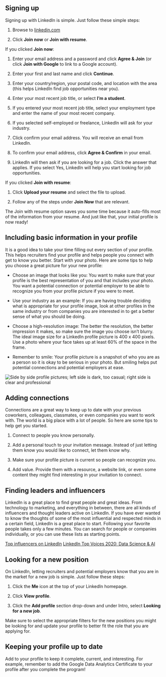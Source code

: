 
## Signing up 

Signing up with LinkedIn is simple. Just follow these simple steps: 

1.  Browse to [linkedin.com](https://www.linkedin.com/ "This link takes you to the LinkedIn home page.")
    
2.  Click **Join now** or **Join with resume**.
    

If you clicked **Join now**:

1.  Enter your email address and a password and click **Agree & Join** (or click **Join with Google** to link to a Google account).
    
2.  Enter your first and last name and click **Continue**.
    
3.  Enter your country/region, your postal code, and location with the area (this helps LinkedIn find job opportunities near you).
    
4.  Enter your most recent job title, or select **I’m a student**.
    
5.  If you entered your most recent job title, select your employment type and enter the name of your most recent company.
    
6.  If you selected self-employed or freelance, LinkedIn will ask for your industry.
    
7.  Click confirm your email address. You will receive an email from LinkedIn.
    
8.  To confirm your email address, click **Agree & Confirm** in your email.
    
9.  LinkedIn will then ask if you are looking for a job. Click the answer that applies. If you select Yes, LinkedIn will help you start looking for job opportunities.
    

If you clicked **Join with resume**:

1.  Click **Upload your resume** and select the file to upload.
    
2.  Follow any of the steps under **Join Now** that are relevant.
    

The Join with resume option saves you some time because it auto-fills most of the information from your resume. And just like that, your initial profile is now ready!

## Including basic information in your profile

It is a good idea to take your time filling out every section of your profile. This helps recruiters find your profile and helps people you connect with get to know you better. Start with your photo. Here are some tips to help you choose a great picture for your new profile:

-   Choose an image that looks like you: You want to make sure that your profile is the best representation of you and that includes your photo. You want a potential connection or potential employer to be able to recognize you from your profile picture if you were to meet. 
    
-   Use your industry as an example: If you are having trouble deciding what is appropriate for your profile image, look at other profiles in the same industry or from companies you are interested in to get a better sense of what you should be doing. 
    
-   Choose a high-resolution image: The better the resolution, the better impression it makes, so make sure the image you choose isn’t blurry. The ideal image size for a LinkedIn profile picture is 400 x 400 pixels. Use a photo where your face takes up at least 60% of the space in the frame.
    
-   Remember to smile: Your profile picture is a snapshot of who you are as a person so it is okay to be serious in your photo. But smiling helps put potential connections and potential employers at ease. 
    

![Side by side profile pictures; left side is dark, too casual; right side is clear and professional](https://d3c33hcgiwev3.cloudfront.net/imageAssetProxy.v1/UexE7De5RgusROw3ubYLKg_37faaa5993284d41afe5198605618f15_Screen-Shot-2020-12-07-at-2.57.30-PM.png?expiry=1628294400000&hmac=VKozS6EwVqGu7E5_r3pLKqWMJZhzphByxt5FV49K7VQ)

## Adding connections

Connections are a great way to keep up to date with your previous coworkers, colleagues, classmates, or even companies you want to work with. The world is a big place with a lot of people. So here are some tips to help get you started.

1.  Connect to people you know personally.
    
2.  Add a personal touch to your invitation message. Instead of just letting them know you would like to connect, let them know why.
    
3.  Make sure your profile picture is current so people can recognize you.
    
4.  Add value. Provide them with a resource, a website link, or even some content they might find interesting in your invitation to connect. 
    

## Finding leaders and influencers 

LinkedIn is a great place to find great people and great ideas. From technology to marketing, and everything in between, there are all kinds of influencers and thought leaders active on LinkedIn. If you have ever wanted to know the thoughts of some of the most influential and respected minds in a certain field, LinkedIn is a great place to start. Following your favorite people takes only a few minutes. You can search for people or companies individually, or you can use these lists as starting points. 

[Top influencers on LinkedIn](https://lists.linkedin.com/2015/top-voices/influencers "This link takes you to a list of the top influencers on LinkedIn published by LinkedIn.") [LinkedIn Top Voices 2020: Data Science & AI](https://www.linkedin.com/pulse/linkedin-top-voices-2020-data-science-ai-jessi-hempel/ "This link takes you to a LinkedIn article that identifies top influencers in science and AI in 2020.") 

## Looking for a new position

On LinkedIn, letting recruiters and potential employers know that you are in the market for a new job is simple. Just follow these steps:

1.  Click the **Me** icon at the top of your LinkedIn homepage.
    
2.  Click **View profile**.
    
3.  Click the **Add profile** section drop-down and under Intro, select **Looking for a new job**.
    

Make sure to select the appropriate filters for the new positions you might be looking for and update your profile to better fit the role that you are applying for. 

## Keeping your profile up to date

Add to your profile to keep it complete, current, and interesting. For example, remember to add the Google Data Analytics Certificate to your profile after you complete the program!